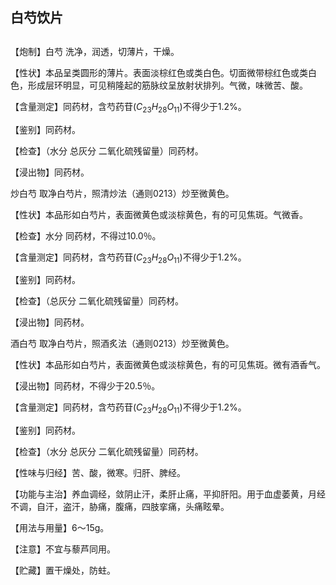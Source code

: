 ## 白芍饮片

## 

## 

【炮制】白芍 洗净，润透，切薄片，干燥。

【性状】本品呈类圆形的薄片。表面淡棕红色或类白色。切面微带棕红色或类白色，形成层环明显，可见稍隆起的筋脉纹呈放射状排列。气微，味微苦、酸。

【含量测定】同药材，含芍药苷$( C _ { 2 3 } H _ { 2 8 } O _ { 1 1 } )$不得少于1.2%。

【鉴别】同药材。

【检查】（水分 总灰分 二氧化硫残留量）同药材。

【浸出物】同药材。

炒白芍 取净白芍片，照清炒法（通则0213）炒至微黄色。

【性状】本品形如白芍片，表面微黄色或淡棕黄色，有的可见焦斑。气微香。

【检查】水分 同药材，不得过10.0％。

【含量测定】同药材，含芍药苷$( C _ { 2 3 } H _ { 2 8 } O _ { 1 1 } )$不得少于1.2%。

【鉴别】同药材。

【检查】（总灰分 二氧化硫残留量）同药材。

【浸出物】同药材。

酒白芍 取净白芍片，照酒炙法（通则0213）炒至微黄色。

【性状】本品形如白芍片，表面微黄色或淡棕黄色，有的可见焦斑。微有酒香气。

【浸出物】同药材，不得少于20.5％。

【含量测定】同药材，含芍药苷$( C _ { 2 3 } H _ { 2 8 } O _ { 1 1 } )$不得少于1.2%。

【鉴别】同药材。

【检查】（水分 总灰分 二氧化硫残留量）同药材。

【性味与归经】苦、酸，微寒。归肝、脾经。

【功能与主治】养血调经，敛阴止汗，柔肝止痛，平抑肝阳。用于血虚萎黄，月经不调，自汗，盗汗，胁痛，腹痛，四肢挛痛，头痛眩晕。

【用法与用量】6～15g。

【注意】不宜与藜芦同用。

【贮藏】置干燥处，防蛀。